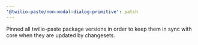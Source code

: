 ```yaml
---
'@twilio-paste/non-modal-dialog-primitive': patch
---
```


Pinned all twilio-paste package versions in order to keep them in sync with core when they are updated by changesets.
